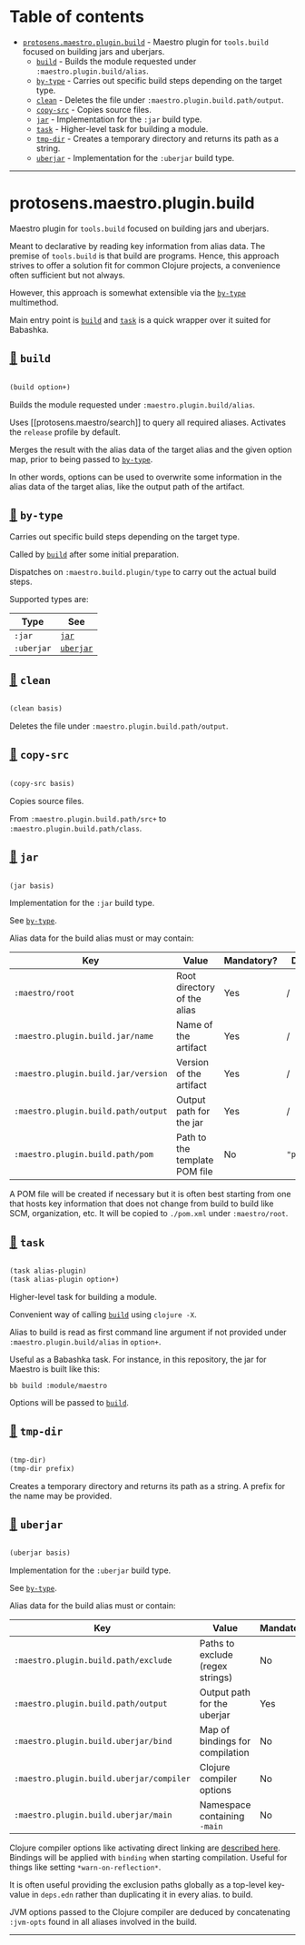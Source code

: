 # Table of contents
-  [`protosens.maestro.plugin.build`](#protosens.maestro.plugin.build)  - Maestro plugin for <code>tools.build</code> focused on building jars and uberjars.
    -  [`build`](#protosens.maestro.plugin.build/build) - Builds the module requested under <code>:maestro.plugin.build/alias</code>.
    -  [`by-type`](#protosens.maestro.plugin.build/by-type) - Carries out specific build steps depending on the target type.
    -  [`clean`](#protosens.maestro.plugin.build/clean) - Deletes the file under <code>:maestro.plugin.build.path/output</code>.
    -  [`copy-src`](#protosens.maestro.plugin.build/copy-src) - Copies source files.
    -  [`jar`](#protosens.maestro.plugin.build/jar) - Implementation for the <code>:jar</code> build type.
    -  [`task`](#protosens.maestro.plugin.build/task) - Higher-level task for building a module.
    -  [`tmp-dir`](#protosens.maestro.plugin.build/tmp-dir) - Creates a temporary directory and returns its path as a string.
    -  [`uberjar`](#protosens.maestro.plugin.build/uberjar) - Implementation for the <code>:uberjar</code> build type.

-----
# <a name="protosens.maestro.plugin.build">protosens.maestro.plugin.build</a>


Maestro plugin for `tools.build` focused on building jars and uberjars.
  
   Meant to declarative by reading key information from alias data. The premise of `tools.build` is that
   build are programs. Hence, this approach strives to offer a solution fit for common Clojure projects,
   a convenience often sufficient but not always.

   However, this approach is somewhat extensible via the [`by-type`](#protosens.maestro.plugin.build/by-type) multimethod.

   Main entry point is [`build`](#protosens.maestro.plugin.build/build) and [`task`](#protosens.maestro.plugin.build/task) is a quick wrapper over it suited for Babashka.




## <a name="protosens.maestro.plugin.build/build">[:page_facing_up:](https://github.com/protosens/monorepo.cljc/blob/develop/module/maestro.plugin.build/src/main/clj/protosens/maestro/plugin/build.cljc#L302-L332) `build`</a>
``` clojure

(build option+)
```


Builds the module requested under `:maestro.plugin.build/alias`.

   Uses [[protosens.maestro/search]] to query all required aliases.
   Activates the `release` profile by default.
  
   Merges the result with the alias data of the target alias and the given option map, prior to being
   passed to [`by-type`](#protosens.maestro.plugin.build/by-type).

   In other words, options can be used to overwrite some information in the alias data of the target alias,
   like the output path of the artifact.

## <a name="protosens.maestro.plugin.build/by-type">[:page_facing_up:](https://github.com/protosens/monorepo.cljc/blob/develop/module/maestro.plugin.build/src/main/clj/protosens/maestro/plugin/build.cljc#L247-L262) `by-type`</a>

Carries out specific build steps depending on the target type.
  
   Called by [`build`](#protosens.maestro.plugin.build/build) after some initial preparation.

   Dispatches on `:maestro.build.plugin/type` to carry out the actual build steps.

   Supported types are:

   | Type       | See         |
   |------------|-------------|
   | `:jar`     | [`jar`](#protosens.maestro.plugin.build/jar)     |
   | `:uberjar` | [`uberjar`](#protosens.maestro.plugin.build/uberjar) |

## <a name="protosens.maestro.plugin.build/clean">[:page_facing_up:](https://github.com/protosens/monorepo.cljc/blob/develop/module/maestro.plugin.build/src/main/clj/protosens/maestro/plugin/build.cljc#L32-L42) `clean`</a>
``` clojure

(clean basis)
```


Deletes the file under `:maestro.plugin.build.path/output`.

## <a name="protosens.maestro.plugin.build/copy-src">[:page_facing_up:](https://github.com/protosens/monorepo.cljc/blob/develop/module/maestro.plugin.build/src/main/clj/protosens/maestro/plugin/build.cljc#L47-L62) `copy-src`</a>
``` clojure

(copy-src basis)
```


Copies source files.

   From `:maestro.plugin.build.path/src+` to `:maestro.plugin.build.path/class`.

## <a name="protosens.maestro.plugin.build/jar">[:page_facing_up:](https://github.com/protosens/monorepo.cljc/blob/develop/module/maestro.plugin.build/src/main/clj/protosens/maestro/plugin/build.cljc#L115-L174) `jar`</a>
``` clojure

(jar basis)
```


Implementation for the `:jar` build type.
  
   See [`by-type`](#protosens.maestro.plugin.build/by-type).

   Alias data for the build alias must or may contain:

   | Key                                 | Value                         | Mandatory? | Default       |
   |-------------------------------------|-------------------------------|------------|---------------|
   | `:maestro/root`                     | Root directory of the alias   | Yes        | /             |
   | `:maestro.plugin.build.jar/name`    | Name of the artifact          | Yes        | /             |
   | `:maestro.plugin.build.jar/version` | Version of the artifact       | Yes        | /             |
   | `:maestro.plugin.build.path/output` | Output path for the jar       | Yes        | /             |
   | `:maestro.plugin.build.path/pom`    | Path to the template POM file | No         | `"pom.xml"` |

   A POM file will be created if necessary but it is often best starting from one that hosts key information
   that does not change from build to build like SCM, organization, etc. It will be copied to `./pom.xml` under
   `:maestro/root`.

## <a name="protosens.maestro.plugin.build/task">[:page_facing_up:](https://github.com/protosens/monorepo.cljc/blob/develop/module/maestro.plugin.build/src/main/clj/protosens/maestro/plugin/build.cljc#L336-L374) `task`</a>
``` clojure

(task alias-plugin)
(task alias-plugin option+)
```


Higher-level task for building a module.
  
   Convenient way of calling [`build`](#protosens.maestro.plugin.build/build) using `clojure -X`.

   Alias to build is read as first command line argument if not provided under `:maestro.plugin.build/alias`
   in `option+`.
 
   Useful as a Babashka task. For instance, in this repository, the jar for Maestro is built like this:

   ```
   bb build :module/maestro
   ```
  
   Options will be passed to [`build`](#protosens.maestro.plugin.build/build).

## <a name="protosens.maestro.plugin.build/tmp-dir">[:page_facing_up:](https://github.com/protosens/monorepo.cljc/blob/develop/module/maestro.plugin.build/src/main/clj/protosens/maestro/plugin/build.cljc#L67-L83) `tmp-dir`</a>
``` clojure

(tmp-dir)
(tmp-dir prefix)
```


Creates a temporary directory and returns its path as a string.
   A prefix for the name may be provided.

## <a name="protosens.maestro.plugin.build/uberjar">[:page_facing_up:](https://github.com/protosens/monorepo.cljc/blob/develop/module/maestro.plugin.build/src/main/clj/protosens/maestro/plugin/build.cljc#L179-L240) `uberjar`</a>
``` clojure

(uberjar basis)
```


Implementation for the `:uberjar` build type.

   See [`by-type`](#protosens.maestro.plugin.build/by-type).
  
   Alias data for the build alias must or contain:

   | Key                                      | Value                            | Mandatory? |
   |------------------------------------------|----------------------------------|------------|
   | `:maestro.plugin.build.path/exclude`     | Paths to exclude (regex strings) | No         |
   | `:maestro.plugin.build.path/output`      | Output path for the uberjar      | Yes        |
   | `:maestro.plugin.build.uberjar/bind`     | Map of bindings for compilation  | No         |
   | `:maestro.plugin.build.uberjar/compiler` | Clojure compiler options         | No         |
   | `:maestro.plugin.build.uberjar/main`     | Namespace containing `-main`     | No         |   

   Clojure compiler options like activating direct linking are [described here](https://clojure.org/reference/compilation#_compiler_options).
   Bindings will be applied with `binding` when starting compilation. Useful for things like setting `*warn-on-reflection*`.
  
   It is often useful providing the exclusion paths globally as a top-level key-value in `deps.edn` rather than duplicating it in every alias.
   to build.

   JVM options passed to the Clojure compiler are deduced by concatenating `:jvm-opts` found in all aliases
   involved in the build.

-----
